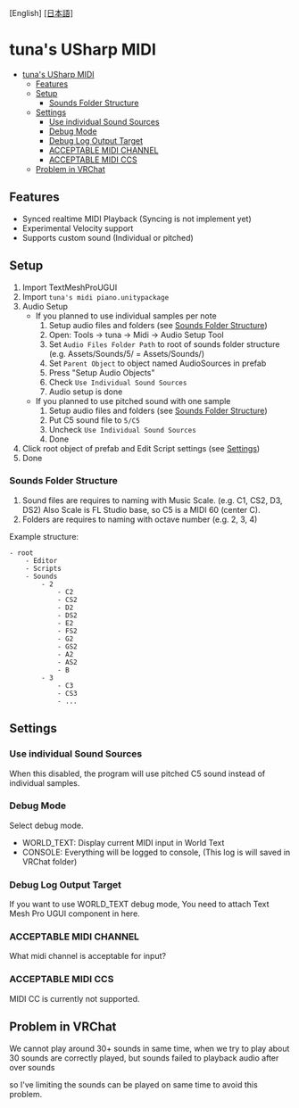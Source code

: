 [English] [[日本語]](./README_JA.md)

# tuna's USharp MIDI

- [tuna's USharp MIDI](#tunas-usharp-midi)
  - [Features](#features)
  - [Setup](#setup)
    - [Sounds Folder Structure](#sounds-folder-structure)
  - [Settings](#settings)
    - [Use individual Sound Sources](#use-individual-sound-sources)
    - [Debug Mode](#debug-mode)
    - [Debug Log Output Target](#debug-log-output-target)
    - [ACCEPTABLE MIDI CHANNEL](#acceptable-midi-channel)
    - [ACCEPTABLE MIDI CCS](#acceptable-midi-ccs)
  - [Problem in VRChat](#problem-in-vrchat)


## Features

- Synced realtime MIDI Playback (Syncing is not implement yet)
- Experimental Velocity support
- Supports custom sound (Individual or pitched)

## Setup


1. Import TextMeshProUGUI
2. Import `tuna's midi piano.unitypackage`
3. Audio Setup
    - If you planned to use individual samples per note
        1. Setup audio files and folders (see [Sounds Folder Structure](#sounds-folder-structure))
        2. Open: Tools -> tuna -> Midi -> Audio Setup Tool
        3. Set `Audio Files Folder Path` to root of sounds folder structure (e.g. Assets/Sounds/5/ = Assets/Sounds/)
        4. Set `Parent Object` to object named AudioSources in prefab
        5. Press "Setup Audio Objects"
        6. Check `Use Individual Sound Sources`
        7. Audio setup is done
    - If you planned to use pitched sound with one sample
        1. Setup audio files and folders (see [Sounds Folder Structure](#sounds-folder-structure))
        2. Put C5 sound file to `5/C5`
        3. Uncheck `Use Individual Sound Sources`
        4. Done
4. Click root object of prefab and Edit Script settings (see [Settings](#settings))
5. Done


### Sounds Folder Structure

1. Sound files are requires to naming with Music Scale. (e.g. C1, CS2, D3, DS2) Also Scale is FL Studio base, so C5 is a MIDI 60 (center C).
2. Folders are requires to naming with octave number (e.g. 2, 3, 4)

Example structure:

```
- root
    - Editor
    - Scripts
    - Sounds
        - 2
            - C2
            - CS2
            - D2
            - DS2
            - E2
            - FS2
            - G2
            - GS2
            - A2
            - AS2
            - B
        - 3
            - C3
            - CS3
            - ...
```



## Settings

### Use individual Sound Sources

When this disabled, the program will use pitched C5 sound instead of individual samples.

### Debug Mode

Select debug mode.

- WORLD_TEXT: Display current MIDI input in World Text
- CONSOLE: Everything will be logged to console, (This log is will saved in VRChat folder)


### Debug Log Output Target

If you want to use WORLD_TEXT debug mode, You need to attach Text Mesh Pro UGUI component in here.

### ACCEPTABLE MIDI CHANNEL

What midi channel is acceptable for input?

### ACCEPTABLE MIDI CCS

MIDI CC is currently not supported.



## Problem in VRChat

We cannot play around 30+ sounds in same time, when we try to play about 30 sounds are correctly played, but sounds failed to playback audio after over sounds

so I've limiting the sounds can be played on same time to avoid this problem.

